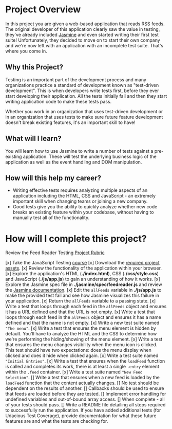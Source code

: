 # Project Overview

In this project you are given a web-based application that reads RSS feeds. The original developer of this application clearly saw the value in testing, they've already included [Jasmine](http://jasmine.github.io/) and even started writing their first test suite! Unfortunately, they decided to move on to start their own company and we're now left with an application with an incomplete test suite. That's where you come in.


## Why this Project?

Testing is an important part of the development process and many organizations practice a standard of development known as "test-driven development". This is when developers write tests first, before they ever start developing their application. All the tests initially fail and then they start writing application code to make these tests pass.

Whether you work in an organization that uses test-driven development or in an organization that uses tests to make sure future feature development doesn't break existing features, it's an important skill to have!


## What will I learn?

You will learn how to use Jasmine to write a number of tests against a pre-existing application. These will test the underlying business logic of the application as well as the event handling and DOM manipulation.


## How will this help my career?

* Writing effective tests requires analyzing multiple aspects of an application including the HTML, CSS and JavaScript - an extremely important skill when changing teams or joining a new company.
* Good tests give you the ability to quickly analyze whether new code breaks an existing feature within your codebase, without having to manually test all of the functionality.


# How will I complete this project?

Review the Feed Reader Testing [Project Rubric](https://review.udacity.com/#!/projects/3442558598/rubric)

[x] Take the JavaScript Testing [course](https://www.udacity.com/course/ud549)
[x] Download the [required project assets](http://github.com/udacity/frontend-nanodegree-feedreader).
[x] Review the functionality of the application within your browser.
[x] Explore the application's HTML (**./index.html**), CSS (**./css/style.css**) and JavaScript (**./js/app.js**) to gain an understanding of how it works.
[x] Explore the Jasmine spec file in **./jasmine/spec/feedreader.js** and review the [Jasmine documentation](http://jasmine.github.io).
[x] Edit the `allFeeds` variable in **./js/app.js** to make the provided test fail and see how Jasmine visualizes this failure in your application.
[x] Return the `allFeeds` variable to a passing state.
[x] Write a test that loops through each feed in the `allFeeds` object and ensures it has a URL defined and that the URL is not empty.
[x] Write a test that loops through each feed in the `allFeeds` object and ensures it has a name defined and that the name is not empty.
[x]  Write a new test suite named `"The menu"`.
[x]  Write a test that ensures the menu element is hidden by default. You'll have to analyze the HTML and the CSS to determine how we're performing the hiding/showing of the menu element.
[x]  Write a test that ensures the menu changes visibility when the menu icon is clicked. This test should have two expectations: does the menu display when clicked and does it hide when clicked again.
[x]  Write a test suite named `"Initial Entries"`.
[x]  Write a test that ensures when the `loadFeed` function is called and completes its work, there is at least a single `.entry` element within the `.feed` container.
[x]  Write a test suite named `"New Feed Selection"`.
[]  Write a test that ensures when a new feed is loaded by the `loadFeed` function that the content actually changes.
[]  No test should be dependent on the results of another.
[]  Callbacks should be used to ensure that feeds are loaded before they are tested.
[]  Implement error handling for undefined variables and out-of-bound array access.
[]  When complete - all of your tests should pass.
[]  Write a README file detailing all steps required to successfully run the application. If you have added additional tests (for Udacious Test Coverage),  provide documentation for what these future features are and what the tests are checking for.
